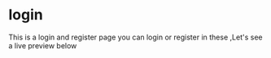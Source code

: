 # login
This is a login and register page 
you can login or register in these ,Let's see a live preview below 
